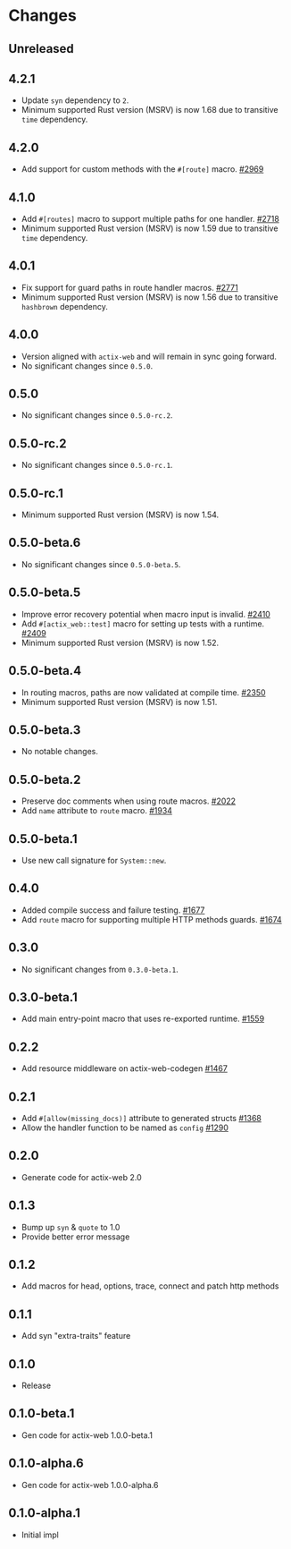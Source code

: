 # Changes

## Unreleased

## 4.2.1

- Update `syn` dependency to `2`.
- Minimum supported Rust version (MSRV) is now 1.68 due to transitive `time` dependency.

## 4.2.0

- Add support for custom methods with the `#[route]` macro. [#2969]

[#2969]: https://github.com/actix/actix-web/pull/2969

## 4.1.0

- Add `#[routes]` macro to support multiple paths for one handler. [#2718]
- Minimum supported Rust version (MSRV) is now 1.59 due to transitive `time` dependency.

[#2718]: https://github.com/actix/actix-web/pull/2718

## 4.0.1

- Fix support for guard paths in route handler macros. [#2771]
- Minimum supported Rust version (MSRV) is now 1.56 due to transitive `hashbrown` dependency.

[#2771]: https://github.com/actix/actix-web/pull/2771

## 4.0.0

- Version aligned with `actix-web` and will remain in sync going forward.
- No significant changes since `0.5.0`.

## 0.5.0

- No significant changes since `0.5.0-rc.2`.

## 0.5.0-rc.2

- No significant changes since `0.5.0-rc.1`.

## 0.5.0-rc.1

- Minimum supported Rust version (MSRV) is now 1.54.

## 0.5.0-beta.6

- No significant changes since `0.5.0-beta.5`.

## 0.5.0-beta.5

- Improve error recovery potential when macro input is invalid. [#2410]
- Add `#[actix_web::test]` macro for setting up tests with a runtime. [#2409]
- Minimum supported Rust version (MSRV) is now 1.52.

[#2410]: https://github.com/actix/actix-web/pull/2410
[#2409]: https://github.com/actix/actix-web/pull/2409

## 0.5.0-beta.4

- In routing macros, paths are now validated at compile time. [#2350]
- Minimum supported Rust version (MSRV) is now 1.51.

[#2350]: https://github.com/actix/actix-web/pull/2350

## 0.5.0-beta.3

- No notable changes.

## 0.5.0-beta.2

- Preserve doc comments when using route macros. [#2022]
- Add `name` attribute to `route` macro. [#1934]

[#2022]: https://github.com/actix/actix-web/pull/2022
[#1934]: https://github.com/actix/actix-web/pull/1934

## 0.5.0-beta.1

- Use new call signature for `System::new`.

## 0.4.0

- Added compile success and failure testing. [#1677]
- Add `route` macro for supporting multiple HTTP methods guards. [#1674]

[#1677]: https://github.com/actix/actix-web/pull/1677
[#1674]: https://github.com/actix/actix-web/pull/1674

## 0.3.0

- No significant changes from `0.3.0-beta.1`.

## 0.3.0-beta.1

- Add main entry-point macro that uses re-exported runtime. [#1559]

[#1559]: https://github.com/actix/actix-web/pull/1559

## 0.2.2

- Add resource middleware on actix-web-codegen [#1467]

[#1467]: https://github.com/actix/actix-web/pull/1467

## 0.2.1

- Add `#[allow(missing_docs)]` attribute to generated structs [#1368]
- Allow the handler function to be named as `config` [#1290]

[#1368]: https://github.com/actix/actix-web/issues/1368
[#1290]: https://github.com/actix/actix-web/issues/1290

## 0.2.0

- Generate code for actix-web 2.0

## 0.1.3

- Bump up `syn` & `quote` to 1.0
- Provide better error message

## 0.1.2

- Add macros for head, options, trace, connect and patch http methods

## 0.1.1

- Add syn "extra-traits" feature

## 0.1.0

- Release

## 0.1.0-beta.1

- Gen code for actix-web 1.0.0-beta.1

## 0.1.0-alpha.6

- Gen code for actix-web 1.0.0-alpha.6

## 0.1.0-alpha.1

- Initial impl

